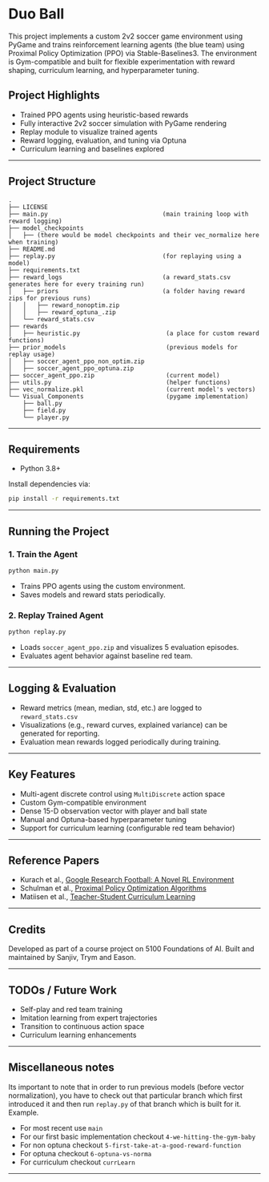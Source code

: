 
# Duo Ball

This project implements a custom 2v2 soccer game environment using PyGame and trains reinforcement learning agents (the blue team) using Proximal Policy Optimization (PPO) via Stable-Baselines3. The environment is Gym-compatible and built for flexible experimentation with reward shaping, curriculum learning, and hyperparameter tuning.

## Project Highlights

- Trained PPO agents using heuristic-based rewards
- Fully interactive 2v2 soccer simulation with PyGame rendering
- Replay module to visualize trained agents
- Reward logging, evaluation, and tuning via Optuna
- Curriculum learning and baselines explored

---

## Project Structure

```
.
├── LICENSE
├── main.py                                (main training loop with reward logging)
├── model_checkpoints
│   ├── (there would be model checkpoints and their vec_normalize here when training)
├── README.md
├── replay.py                              (for replaying using a model)
├── requirements.txt 
├── reward_logs                            (a reward_stats.csv generates here for every training run)
│   ├── priors                             (a folder having reward zips for previous runs)
│   │   ├── reward_nonoptim.zip
│   │   ├── reward_optuna_.zip
│   └── reward_stats.csv
├── rewards
│   ├── heuristic.py                        (a place for custom reward functions)
├── prior_models                            (previous models for replay usage)
│   ├── soccer_agent_ppo_non_optim.zip
│   ├── soccer_agent_ppo_optuna.zip
├── soccer_agent_ppo.zip                    (current model)
├── utils.py                                (helper functions)
├── vec_normalize.pkl                       (current model's vectors)
└── Visual_Components                       (pygame implementation)
    ├── ball.py
    ├── field.py
    └── player.py
```

---

## Requirements

- Python 3.8+

Install dependencies via:

```bash
pip install -r requirements.txt
```

---

## Running the Project

### 1. Train the Agent

```bash
python main.py
```

- Trains PPO agents using the custom environment.
- Saves models and reward stats periodically.

### 2. Replay Trained Agent

```bash
python replay.py
```

- Loads `soccer_agent_ppo.zip` and visualizes 5 evaluation episodes.
- Evaluates agent behavior against baseline red team.

---

## Logging & Evaluation

- Reward metrics (mean, median, std, etc.) are logged to `reward_stats.csv`
- Visualizations (e.g., reward curves, explained variance) can be generated for reporting.
- Evaluation mean rewards logged periodically during training.

---

## Key Features

- Multi-agent discrete control using `MultiDiscrete` action space
- Custom Gym-compatible environment
- Dense 15-D observation vector with player and ball state
- Manual and Optuna-based hyperparameter tuning
- Support for curriculum learning (configurable red team behavior)

---

## Reference Papers

- Kurach et al., [Google Research Football: A Novel RL Environment](https://arxiv.org/abs/1907.11180)
- Schulman et al., [Proximal Policy Optimization Algorithms](https://arxiv.org/abs/1707.06347)
- Matiisen et al., [Teacher-Student Curriculum Learning](https://arxiv.org/abs/1707.00183)
  
---

## Credits

Developed as part of a course project on 5100 Foundations of AI. Built and maintained by Sanjiv, Trym and Eason.

---

## TODOs / Future Work

- Self-play and red team training
- Imitation learning from expert trajectories
- Transition to continuous action space
- Curriculum learning enhancements

  
---

## Miscellaneous notes
Its important to note that in order to run previous models (before vector normalization), you have to check out that particular branch which
first introduced it and then run `replay.py` of that branch which is built for it.
Example.
- For most recent use `main`
- For our first basic implementation checkout `4-we-hitting-the-gym-baby`
- For non optuna checkout `5-first-take-at-a-good-reward-function`
- For optuna checkout `6-optuna-vs-norma`
- For curriculum checkout `currLearn`
---
